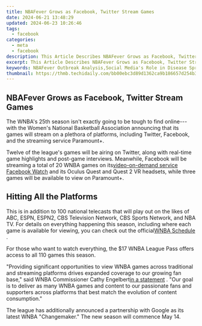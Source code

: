 ```yaml
---
title: NBAFever Grows as Facebook, Twitter Stream Games
date: 2024-06-21 13:48:29
updated: 2024-06-23 10:26:46
tags:
  - facebook
categories:
  - meta
  - facebook
description: This Article Describes NBAFever Grows as Facebook, Twitter Stream Games
excerpt: This Article Describes NBAFever Grows as Facebook, Twitter Stream Games
keywords: NBAFever Outbreak Analysis,Social Media's Role in Disease Spread,Influencer Marketing Effectiveness During Epidemics (E.g., NBAFever),How Gaming on Social Networks Affects Health Crises Communication,Facebook and Twitter as Tools for Public Health Education,The Intersection of Entertainment, Gaming, and Epidemic Response,Monitoring Online Activities During Pandemics
thumbnail: https://thmb.techidaily.com/bb00ebc3d89d1362ca9b186657d254b37c10a245e721f7dc9d791e4530e6a65b.jpeg
---
```


## NBAFever Grows as Facebook, Twitter Stream Games

 The WNBA's 25th season isn't exactly going to be tough to find online---with the Women's National Basketball Association announcing that its games will stream on a plethora of platforms, including Twitter, Facebook, and the streaming service Paramount+.

 Twelve of the league's games will be airing on Twitter, along with real-time game highlights and post-game interviews. Meanwhile, Facebook will be streaming a total of 20 WNBA games on its[video-on-demand service Facebook Watch](https://www.makeuseof.com/tag/facebook-watch-youtube-netflix-amazon-prime/) and its Oculus Quest and Quest 2 VR headsets, while three games will be available to view on Paramount+.

## Hitting All the Platforms

 This is in addition to 100 national telecasts that will play out on the likes of ABC, ESPN, ESPN2, CBS Television Network, CBS Sports Network, and NBA TV. For details on everything happening this season, including where each game is available for viewing, you can check out the official[WNBA Schedule](https://www.wnba.com/schedule/) .

 For those who want to watch everything, the $17 WNBA League Pass offers access to all 110 games this season.

 "Providing significant opportunities to view WNBA games across traditional and streaming platforms drives expanded coverage to our growing fan base," said WNBA Commissioner Cathy Engelbert[in a statement](https://www.wnba.com/news/wnba-announces-broadcast-and-streaming-schedule-for-leagues-25th-regular-season/) . "Our goal is to deliver as many WNBA games and content to our passionate fans and supporters across platforms that best match the evolution of content consumption."

 The league has additionally announced a partnership with Google as its latest WNBA "Changemaker." The new season will commence May 14.


<ins class="adsbygoogle"
     style="display:block"
     data-ad-format="autorelaxed"
     data-ad-client="ca-pub-7571918770474297"
     data-ad-slot="1223367746"></ins>



<ins class="adsbygoogle"
     style="display:block"
     data-ad-client="ca-pub-7571918770474297"
     data-ad-slot="8358498916"
     data-ad-format="auto"
     data-full-width-responsive="true"></ins>
